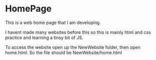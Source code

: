 # HomePage
This is a web home page that I am developing.

I havent made many websites before this so this is mainly html and css practice and learning a tinsy bit of JS.

To access the website open up the NewWebsite folder, then open home.html.
So the file should be
NewWebsite/home.html
